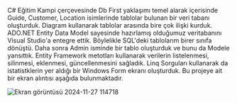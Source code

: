   C# Eğitim Kampi çerçevesinde Db First yaklaşımı temel alarak içerisinde Guide, Customer, Location isimlerinde tablolar bulunan bir veri tabanı oluşturduk.
Diagram kullanarak tablolar arasında bire çok ilişki kurduk. ADO.NET Entity Data Model sayesinde hazırlamış olduğumuz veritabanını Visual Studio'a entegre ettik. 
Böylelikle SQL'deki tablolarım birer sınıfa dönüştü. Daha sonra Admin isminde bir tablo oluşturduk ve bunu da Modele yansıttık. 
Entity Framework metotları kullanarak verilerin listelenmesi, silinmesi, eklenmesi, güncellenmesini sağladık.
Linq Sorguları kullanarak da istatistklerin yer aldığı bir Windows Form ekranı oluşturduk. Bu projeye ait bir ekran alıntısı aşağıda bulunmaktadır.


![Ekran görüntüsü 2024-11-27 114718](https://github.com/user-attachments/assets/7b087e0e-ece5-4c04-8c30-ca4c6d5e56dc)

